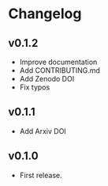 # Changelog

## v0.1.2
- Improve documentation
- Add CONTRIBUTING.md
- Add Zenodo DOI
- Fix typos

## v0.1.1
- Add Arxiv DOI

## v0.1.0 
- First release.

